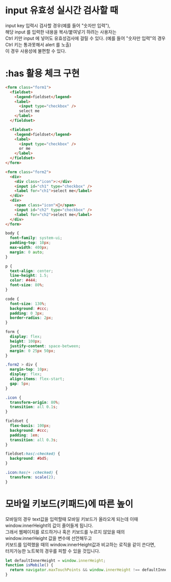 # input 유효성 실시간 검사할 때

input key 입력시 검사할 경우(예를 들어 "숫자만 입력"),  
해당 input 를 입력한 내용을 복사/붙여넣기 하려는 사용자는  
Ctrl 키만 input 에 넣어도 유효성검사에 걸릴 수 있다. (예를 들어 "숫자만 입력"의 경우 Ctrl 키는 통과못해서 alert 를 노출)  
이 경우 사용성에 불편할 수 있다.

# :has 활용 체크 구현

```html
<form class="form1">
  <fieldset>
    <legend>fieldset</legend>
    <label>
      <input type="checkbox" />
      select me
    </label>
  </fieldset>

  <fieldset>
    <legend>fieldset</legend>
    <label>
      <input type="checkbox" />
      or me
    </label>
  </fieldset>
</form>

<form class="form2">
  <div>
    <div class="icon">💡</div>
    <input id="ch1" type="checkbox" />
    <label for="ch1">select me</label>
  </div>
  <div>
    <span class="icon">🤯</span>
    <input id="ch2" type="checkbox" />
    <label for="ch2">select me</label>
  </div>
</form>
```

```css
body {
  font-family: system-ui;
  padding-top: 10px;
  max-width: 400px;
  margin: 0 auto;
}

p {
  text-align: center;
  line-height: 1.5;
  color: #444;
  font-size: 80%;
}

code {
  font-size: 130%;
  background: #ccc;
  padding: 0 3px;
  border-radius: 2px;
}

form {
  display: flex;
  height: 100px;
  justify-content: space-between;
  margin: 0 25px 50px;
}

.form2 > div {
  margin-top: 10px;
  display: flex;
  align-items: flex-start;
  gap: 5px;
}

.icon {
  transform-origin: 80%;
  transition: all 0.1s;
}

fieldset {
  flex-basis: 100px;
  background: #ccc;
  padding: 1em;
  transition: all 0.3s;
}

fieldset:has(:checked) {
  background: #bd5;
}

.icon:has(+ :checked) {
  transform: scale(2);
}
```

# 모바일 키보드(키패드)에 따른 높이

모바일의 경우 text값을 입력할때 모바일 키보드가 올라오게 되는데 이때 window.innerHeight의 값이 줄어들게 됩니다.  
그래서 웹페이지를 로드하거나 혹은 키보드를 누르지 않았을 때의 window.innerHeight 값을 변수에 선언해두고  
키보드를 입력했을 때의 window.innerHeight값과 비교하는 로직을 같이 쓴다면,  
터치가능한 노트북의 경우를 피할 수 있을 것입니다.

```javascript
let defaultInnerHeight = window.innerHeight;
function isMobile() {
  return navigator.maxTouchPoints && window.innerHeight !== defaultInnerHeight;
}
```
